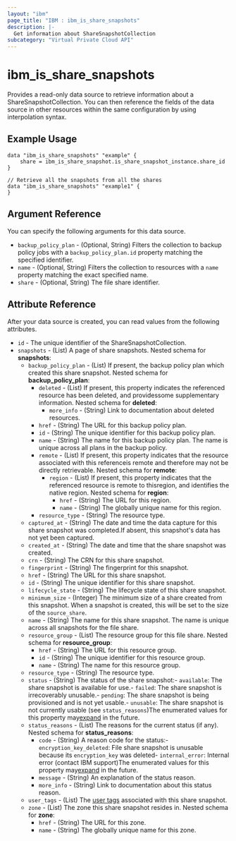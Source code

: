 ```yaml
---
layout: "ibm"
page_title: "IBM : ibm_is_share_snapshots"
description: |-
  Get information about ShareSnapshotCollection
subcategory: "Virtual Private Cloud API"
---
```


# ibm_is_share_snapshots

Provides a read-only data source to retrieve information about a ShareSnapshotCollection. You can then reference the fields of the data source in other resources within the same configuration by using interpolation syntax.

## Example Usage

```hcl
data "ibm_is_share_snapshots" "example" {
	share = ibm_is_share_snapshot.is_share_snapshot_instance.share_id
}

// Retrieve all the snapshots from all the shares
data "ibm_is_share_snapshots" "example1" {
}
```

## Argument Reference

You can specify the following arguments for this data source.

- `backup_policy_plan` - (Optional, String) Filters the collection to backup policy jobs with a `backup_policy_plan.id` property matching the specified identifier.
- `name` - (Optional, String) Filters the collection to resources with a `name` property matching the exact specified name.
- `share` - (Optional, String) The file share identifier.

## Attribute Reference

After your data source is created, you can read values from the following attributes.

- `id` - The unique identifier of the ShareSnapshotCollection.
- `snapshots` - (List) A page of share snapshots.
	Nested schema for **snapshots**:
	- `backup_policy_plan` - (List) If present, the backup policy plan which created this share snapshot.
		Nested schema for **backup_policy_plan**:
		- `deleted` - (List) If present, this property indicates the referenced resource has been deleted, and providessome supplementary information.
			Nested schema for **deleted**:
			- `more_info` - (String) Link to documentation about deleted resources.
		- `href` - (String) The URL for this backup policy plan.
		- `id` - (String) The unique identifier for this backup policy plan.
		- `name` - (String) The name for this backup policy plan. The name is unique across all plans in the backup policy.
		- `remote` - (List) If present, this property indicates that the resource associated with this referenceis remote and therefore may not be directly retrievable.
			Nested schema for **remote**:
			- `region` - (List) If present, this property indicates that the referenced resource is remote to thisregion, and identifies the native region.
				Nested schema for **region**:
				- `href` - (String) The URL for this region.
				- `name` - (String) The globally unique name for this region.
		- `resource_type` - (String) The resource type.
	- `captured_at` - (String) The date and time the data capture for this share snapshot was completed.If absent, this snapshot's data has not yet been captured.
	- `created_at` - (String) The date and time that the share snapshot was created.
	- `crn` - (String) The CRN for this share snapshot.
	- `fingerprint` - (String) The fingerprint for this snapshot.
	- `href` - (String) The URL for this share snapshot.
	- `id` - (String) The unique identifier for this share snapshot.
	- `lifecycle_state` - (String) The lifecycle state of this share snapshot.
	- `minimum_size` - (Integer) The minimum size of a share created from this snapshot. When a snapshot is created, this will be set to the size of the `source_share`.
	- `name` - (String) The name for this share snapshot. The name is unique across all snapshots for the file share.
	- `resource_group` - (List) The resource group for this file share.
		Nested schema for **resource_group**:
		- `href` - (String) The URL for this resource group.
		- `id` - (String) The unique identifier for this resource group.
		- `name` - (String) The name for this resource group.
	- `resource_type` - (String) The resource type.
	- `status` - (String) The status of the share snapshot:- `available`: The share snapshot is available for use.- `failed`: The share snapshot is irrecoverably unusable.- `pending`: The share snapshot is being provisioned and is not yet usable.- `unusable`: The share snapshot is not currently usable (see `status_reasons`)The enumerated values for this property may[expand](https://cloud.ibm.com/apidocs/vpc#property-value-expansion) in the future.
	- `status_reasons` - (List) The reasons for the current status (if any).
		Nested schema for **status_reasons**:
		- `code` - (String) A reason code for the status:- `encryption_key_deleted`: File share snapshot is unusable  because its `encryption_key` was deleted- `internal_error`: Internal error (contact IBM support)The enumerated values for this property may[expand](https://cloud.ibm.com/apidocs/vpc#property-value-expansion) in the future.
		- `message` - (String) An explanation of the status reason.
		- `more_info` - (String) Link to documentation about this status reason.
	- `user_tags` - (List) The [user tags](https://cloud.ibm.com/apidocs/tagging#types-of-tags) associated with this share snapshot.
	- `zone` - (List) The zone this share snapshot resides in.
		Nested schema for **zone**:
		- `href` - (String) The URL for this zone.
		- `name` - (String) The globally unique name for this zone.

